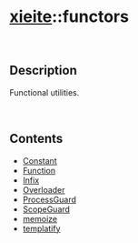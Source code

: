 # [xieite](./xieite.md)\:\:functors

&nbsp;

## Description
Functional utilities.

&nbsp;

## Contents
- [Constant](./namespaces/functors/constant.md)
- [Function](./namespaces/functors/function.md)
- [Infix](./namespaces/functors/infix.md)
- [Overloader](./namespaces/functors/overloader.md)
- [ProcessGuard](./namespaces/functors/process_guard.md)
- [ScopeGuard](./namespaces/functors/scope_guard.md)
- [memoize](./namespaces/functors/memoize.md)
- [templatify](./namespaces/functors/templatify.md)
